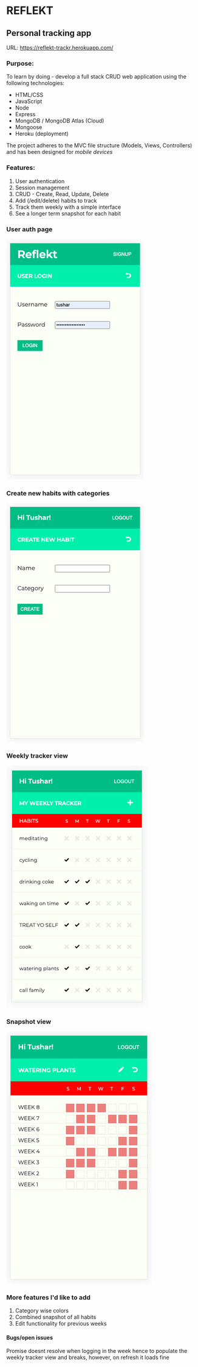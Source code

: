 # REFLEKT
## Personal tracking app

URL: https://reflekt-trackr.herokuapp.com/

### Purpose: 
To learn by doing - develop a full stack CRUD web application using the following technologies:
* HTML/CSS
* JavaScript
* Node
* Express
* MongoDB / MongoDB Atlas (Cloud)
* Mongoose
* Heroku (deployment)

The project adheres to the MVC file structure (Models, Views, Controllers) and has been designed for *mobile devices*

### Features:
1. User authentication
2. Session management
3. CRUD - Create, Read, Update, Delete
4. Add (/edit/delete) habits to track
5. Track them weekly with a simple interface
6. See a longer term snapshot for each habit

### User auth page
![](/wireframes/reflekt-w1.png) 

### Create new habits with categories
![](/wireframes/reflekt-w3.png) 

### Weekly tracker view
![](/wireframes/reflekt-w2.png)

### Snapshot view
![](/wireframes/reflekt-w4.png)

### More features I'd like to add
1. Category wise colors
2. Combined snapshot of all habits
3. Edit functionality for previous weeks

#### Bugs/open issues
Promise doesnt resolve when logging in the week hence to populate the weekly tracker view and breaks, however, on refresh it loads fine